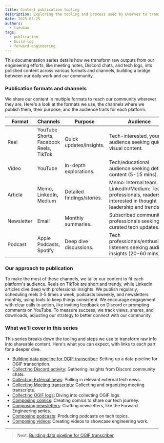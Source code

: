 ```yaml
---
title: Content publication tooling
description: Exploring the tooling and process used by Dwarves to transform engineering outputs into published content (videos, blogs, podcasts, etc.) for our community.
date: 2025-05-25
authors:
  - tieubao
tags:
  - publication
  - build-log
  - forward-engineering
---
```


This documentation series details how we transform raw outputs from our engineering efforts, like meeting notes, Discord chats, and tech logs, into polished content across various formats and channels, building a bridge between our daily work and our community.

### Publication formats and channels

We share our content in multiple formats to reach our community wherever they are. Here's a look at the formats we use, the channels where we publish them, their purpose, and the audience traits for each platform.

| **Format**   | **Channels** | **Purpose** | **Audience** |
|--------------|---------------|-------------|------------------------------|
| Reel         | YouTube Shorts, Facebook Reels, TikTok | Quick updates/insights. | Tech-interested, younger audience seeking quick, visual content. |
| Video        | YouTube                          | In-depth explorations. | Tech/educational audience seeking detailed content (5-15 mins). |
| Article      | Memo, LinkedIn, Medium           | Detailed findings/stories. | Memo: Internal team. LinkedIn/Medium: Tech professionals, readers interested in thought leadership and trends. |
| Newsletter   | Email                            | Monthly summaries. | Subscribed community, professionals seeking curated tech updates. |
| Podcast      | Apple Podcasts, Spotify          | Deep dive discussions. | Tech professionals/enthusiasts, listeners seeking audio insights (20-60 mins). |

### Our approach to publication

To make the most of these channels, we tailor our content to fit each platform's audience. Reels on TikTok are short and trendy, while LinkedIn articles dive deep with professional insights. We publish regularly, scheduling reels 3-5 times a week, podcasts biweekly, and newsletters monthly, using tools to keep things consistent. We encourage engagement with clear calls to action, like inviting feedback on Discord or prompting comments on YouTube. To measure success, we track views, shares, and downloads, adjusting our strategy to better connect with our community.

### What we'll cover in this series

This series breaks down the tooling and steps we use to transform raw info into shareable content. Here's what you can expect, with links to each part for a deeper dive.

- [Building data pipeline for OGIF transcriber](building-data-pipeline-ogif-transcriber.md): Setting up a data pipeline for OGIF transcription.
- [Collecting Discord activity](collect-discord-activity.md): Gathering insights from Discord community chats.
- [Collecting External news](collect-external-news.md): Pulling in relevant external tech news.
- [Collecting Meeting transcripts](collect-meeting-transcript.md): Collecting and organizing meeting transcripts.
- [Collecting OGIF logs](collect-ogif-log.md): Diving into collecting OGIF logs.
- [Composing comics](compose-comics.md): Creating comics to share our tech journey.
- [Composing newsletters](compose-newsletter.md): Crafting newsletters, like the Forward Engineering series.
- [Composing podcasts](compose-podcast.md): Producing podcasts on tech topics.
- [Composing videos](compose-video.md): Creating videos to showcase engineering work.

---

> Next: [Building data pipeline for OGIF transcriber](building-data-pipeline-ogIF-transcriber.md)
